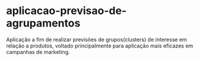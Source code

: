 # aplicacao-previsao-de-agrupamentos
Aplicação a fim de realizar previsões de grupos(clusters) de interesse em relação a produtos, voltado principalmente para aplicação mais eficazes em campanhas de marketing.
